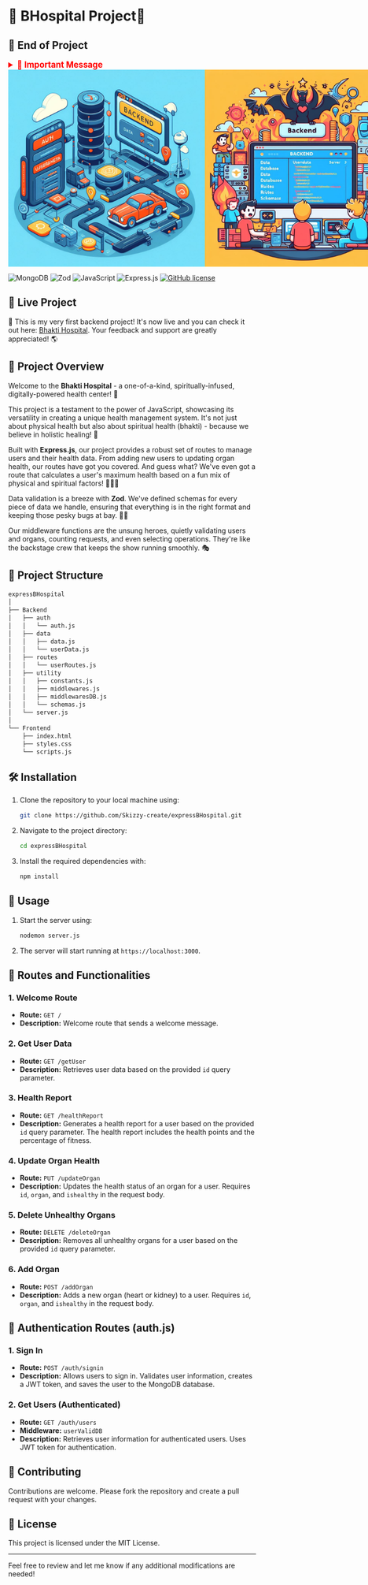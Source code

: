# 🏥 BHospital Project🚀

## 🏁 End of Project

<details>
  <summary style="color: #ff0000; font-size: 1.2em; font-weight: bold;">🛑 Important Message</summary>

⚠️ **End of Project**: As of the last commit, this project has reached a significant milestone, marking the completion of major updates and transitions. The decision has been made to conclude major enhancements and focus on maintaining the project in its current state.

🚨 **Project Evolution**: The development journey has seen a transition from an in-memory database to MongoDB, symbolizing a pivotal learning phase. While this is the end of major updates, the project will continue to evolve through minor enhancements, carrying forward the lessons learned during this crucial development period.

</details>

<div style="display: flex; justify-content: space-between;">
    <img src="backendimg1.jpeg" alt="Image 1" width="400"/>
    <img src="backendimg2.jpeg" alt="Image 2" width="400"/>
</div>

![MongoDB](https://img.shields.io/badge/MongoDB-v4.4.5-green)
![Zod](https://img.shields.io/badge/Zod-v3.7.9-blue)
![JavaScript](https://img.shields.io/badge/JavaScript-ES6-yellow)
![Express.js](https://img.shields.io/badge/Express.js-v4.17.1-lightgrey)
[![GitHub license](https://img.shields.io/github/license/Skizzy-create/expressBHospital.svg)](https://github.com/Skizzy-create/expressBHospital/blob/main/LICENSE)

## 🌟 Live Project

🎉 This is my very first backend project! It's now live and you can check it out here: [Bhakti Hospital](https://expressbhospital.onrender.com). Your feedback and support are greatly appreciated! 🌎

## 🚀 Project Overview

Welcome to the **Bhakti Hospital** - a one-of-a-kind, spiritually-infused, digitally-powered health center! 🏥

This project is a testament to the power of JavaScript, showcasing its versatility in creating a unique health management system. It's not just about physical health but also about spiritual health (bhakti) - because we believe in holistic healing! 💖

Built with **Express.js**, our project provides a robust set of routes to manage users and their health data. From adding new users to updating organ health, our routes have got you covered. And guess what? We've even got a route that calculates a user's maximum health based on a fun mix of physical and spiritual factors! 💪🧘‍♀️

Data validation is a breeze with **Zod**. We've defined schemas for every piece of data we handle, ensuring that everything is in the right format and keeping those pesky bugs at bay. 🐛🚫

Our middleware functions are the unsung heroes, quietly validating users and organs, counting requests, and even selecting operations. They're like the backstage crew that keeps the show running smoothly. 🎭

## 📂 Project Structure

```plaintext
expressBHospital
│
├── Backend
│   ├── auth
│   │   └── auth.js
│   ├── data
│   │   ├── data.js
│   │   └── userData.js
│   ├── routes
│   │   └── userRoutes.js
│   ├── utility
│   │   ├── constants.js
│   │   ├── middlewares.js
│   │   ├── middlewaresDB.js
│   │   └── schemas.js
│   └── server.js
│
└── Frontend
    ├── index.html
    ├── styles.css
    └── scripts.js
```

## 🛠️ Installation

1. Clone the repository to your local machine using:
    ```sh
    git clone https://github.com/Skizzy-create/expressBHospital.git
    ```
2. Navigate to the project directory:
    ```sh
    cd expressBHospital
    ```
3. Install the required dependencies with:
    ```sh
    npm install
    ```

## 🚀 Usage

1. Start the server using:
    ```sh
    nodemon server.js
    ```
2. The server will start running at `https://localhost:3000`.

## 🚦 Routes and Functionalities

### 1. Welcome Route

- **Route:** `GET /`
- **Description:** Welcome route that sends a welcome message.

### 2. Get User Data

- **Route:** `GET /getUser`
- **Description:** Retrieves user data based on the provided `id` query parameter.

### 3. Health Report

- **Route:** `GET /healthReport`
- **Description:** Generates a health report for a user based on the provided `id` query parameter. The health report includes the health points and the percentage of fitness.

### 4. Update Organ Health

- **Route:** `PUT /updateOrgan`
- **Description:** Updates the health status of an organ for a user. Requires `id`, `organ`, and `ishealthy` in the request body.

### 5. Delete Unhealthy Organs

- **Route:** `DELETE /deleteOrgan`
- **Description:** Removes all unhealthy organs for a user based on the provided `id` query parameter.

### 6. Add Organ

- **Route:** `POST /addOrgan`
- **Description:** Adds a new organ (heart or kidney) to a user. Requires `id`, `organ`, and `ishealthy` in the request body.

## 🚦 Authentication Routes (auth.js)

### 1. Sign In

- **Route:** `POST /auth/signin`
- **Description:** Allows users to sign in. Validates user information, creates a JWT token, and saves the user to the MongoDB database.

### 2. Get Users (Authenticated)

- **Route:** `GET /auth/users`
- **Middleware:** `userValidDB`
- **Description:** Retrieves user information for authenticated users. Uses JWT token for authentication.

## 🤝 Contributing

Contributions are welcome. Please fork the repository and create a pull request with your changes.

## 📄 License

This project is licensed under the MIT License.

---

Feel free to review and let me know if any additional modifications are needed!